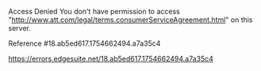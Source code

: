 Access Denied
You don't have permission to access "http://www.att.com/legal/terms.consumerServiceAgreement.html" on this server.

Reference #18.ab5ed617.1754662494.a7a35c4

https://errors.edgesuite.net/18.ab5ed617.1754662494.a7a35c4